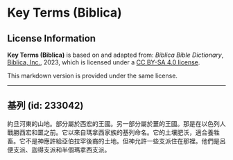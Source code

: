 # Key Terms (Biblica)

## License Information

**Key Terms (Biblica)** is based on and adapted from: _Biblica Bible Dictionary_, [Biblica, Inc.](https://www.biblica.com/), 2023, which is licensed under a [CC BY-SA 4.0 license](https://creativecommons.org/licenses/by-sa/4.0/legalcode.en).

This markdown version is provided under the same license.



--------------------------------

## 基列 (id: 233042)

約旦河東的山地。部分屬於西宏的王國。另一部分屬於噩的王國。那是在以色列人戰勝西宏和噩之前。它以來自瑪拿西家族的基列命名。它的土壤肥沃，適合養牲畜。它不是神應許給亞伯拉罕後裔的土地。但神允許一些支派住在那裡。他們是呂便支派、迦得支派和半個瑪拿西支派。


